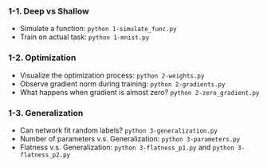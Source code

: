 ### 1-1. Deep vs Shallow
- Simulate a function: `python 1-simulate_func.py`
- Train on actual task: `python 1-mnist.py`

### 1-2. Optimization
- Visualize the optimization process: `python 2-weights.py`
- Observe gradient norm during training: `python 2-gradients.py`
- What happens when gradient is almost zero? `python 2-zero_gradient.py`

### 1-3. Generalization
- Can network fit random labels? `python 3-generalization.py`
- Number of parameters v.s. Generalization: `python 3-parameters.py`
- Flatness v.s. Generalization: `python 3-flatness_p1.py` and `python 3-flatness_p2.py`




